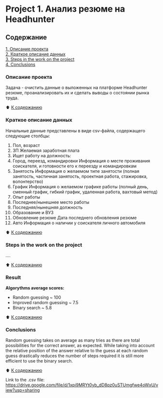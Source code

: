# Project 1. Анализ резюме на Headhunter


## Содержание
[1. Описание проекта](#Описание-проекта)  
[2. Краткое описание данных](#Краткое-описание-данных)  
[3. Steps in the work on the project](#steps-in-the-work-on-the-project)  
[4. Conclusions](#conclusions)


### Описание проекта
Задача - очистить данные о выложенных на платформе Headhunter резюме, проанализировать их и сделать выводы о состоянии рынка труда.

:arrow_up: [К содержанию](#Содержание)


### Краткое описание данных
Начальные данные представлены в виде csv-файла, содержащего следующие столбцы:
1) Пол, возраст
2) ЗП
  Желаемая заработная плата
4) Ищет работу на должность:
5) Город, переезд, командировки
  Информация о месте проживания соискателя, и готовности его к переезду и командировкам
7) Занятость
  Информация о желаемом типе занятости (полная занятость, частичная занятость, проектная работа, стажировка, волонтерство)
9) График
  Информация о желаемом графике работы (полный день, сменный график, гибкий график, удаленная работа, вахтовый метод)
11) Опыт работы
12) Последнее/нынешнее место работы
13) Последняя/нынешняя должность
14) Образование и ВУЗ
15) Обновление резюме
  Дата последнего обновления резюме
17) Авто
  Информация о наличии у соискателя личного автомобиля

:arrow_up: [К содержанию](#Содержание)


### Steps in the work on the project
....

:arrow_up: [К содержанию](#Содержание)


### Result
**Algorythms average scores:**
- Random guessing ~ 100
- Improved random guessing ~ 7.5
- Binary search ~ 5.8

:arrow_up: [К содержанию](#Содержание)


### Conclusions
Random guessing takes on average as many tries as there are total possibilities for the correct answer, as expected.
While taking into account the relative position of the answer relative to the guess at each random guess drastically reduces the number of steps required it is still more efficient to use the binary search.

:arrow_up: [К содержанию](#Содержание)

Link to the .csv file:
https://drive.google.com/file/d/1xpi9MRYt0yb_dD8pz0uSTUmgfwe4oWxU/view?usp=sharing

